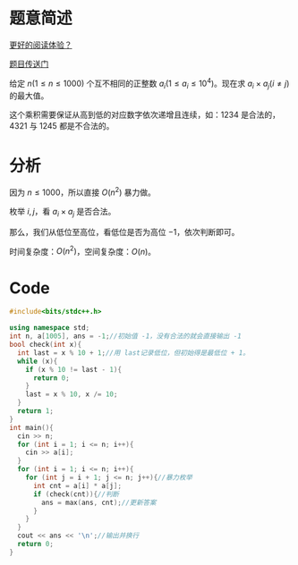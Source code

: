 # 题意简述
[更好的阅读体验？](/blog/tianbiandeshenghuo/solution-at-icpc2016autumn-a)

[题目传送门](/problem/AT_icpc2016autumn_a)

给定 $n(1\le n\le 1000)$ 个互不相同的正整数 $a_i(1\le a_i\le10^4)$。现在求 $a_i\times a_j(i\ne j)$ 的最大值。

这个乘积需要保证从高到低的对应数字依次递增且连续，如：$1234$ 是合法的，$4321$ 与 $1245$ 都是不合法的。
# 分析

因为 $n\le 1000$，所以直接 $O(n^2)$ 暴力做。

枚举 $i,j$，看 $a_i \times a_j$ 是否合法。

那么，我们从低位至高位，看低位是否为高位 $-1$，依次判断即可。

时间复杂度：$O(n^2)$，空间复杂度：$O(n)$。

# Code
```cpp
#include<bits/stdc++.h>

using namespace std;
int n, a[1005], ans = -1;//初始值 -1，没有合法的就会直接输出 -1
bool check(int x){
  int last = x % 10 + 1;//用 last记录低位，但初始得是最低位 + 1。
  while (x){
    if (x % 10 != last - 1){
      return 0;
    }
    last = x % 10, x /= 10;
  }
  return 1;
}
int main(){
  cin >> n;
  for (int i = 1; i <= n; i++){
    cin >> a[i];
  }
  for (int i = 1; i <= n; i++){
    for (int j = i + 1; j <= n; j++){//暴力枚举
      int cnt = a[i] * a[j];
      if (check(cnt)){//判断
        ans = max(ans, cnt);//更新答案
      }
    }
  }
  cout << ans << '\n';//输出并换行
  return 0;
}
```